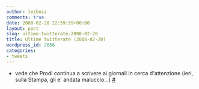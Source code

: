 ```yaml
---
author: leibniz
comments: true
date: 2008-02-20 22:59:59+00:00
layout: post
slug: ultime-twitterate-2008-02-20
title: Ultime twitterate (2008-02-20)
wordpress_id: 2656
categories:
- tweets
---
```



	
  * vede che Prodi continua a scrivere ai giornali in cerca d'attenzione (ieri, sulla Stampa, gli e' andata maluccio...) [#](http://twitter.com/leibniz/statuses/734158472)


